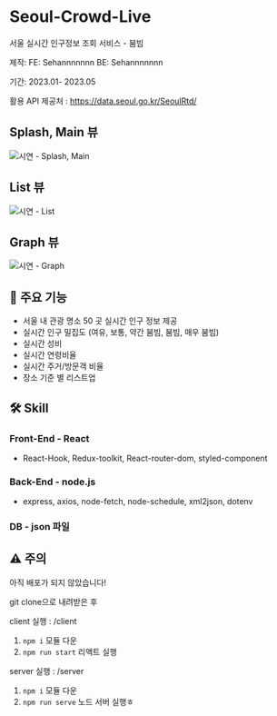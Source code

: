 # Seoul-Crowd-Live

서울 실시간 인구정보 조회 서비스 - 붐빔

제작: FE: Sehannnnnnn BE: Sehannnnnnn

기간: 2023.01- 2023.05

활용 API 제공처 : https://data.seoul.go.kr/SeoulRtd/

## Splash, Main 뷰 <br>
![시연 - Splash, Main](https://github.com/Sehannnnnnn/Seoul-Crowd-Live/assets/79133770/53ce4680-e87f-40c8-b183-bc8c3be5301d)

## List 뷰 <br>
![시연 - List](https://github.com/Sehannnnnnn/Seoul-Crowd-Live/assets/79133770/151b79b8-8993-4afb-88ad-73b8deed8014)

## Graph 뷰 <br>
![시연 - Graph](https://github.com/Sehannnnnnn/Seoul-Crowd-Live/assets/79133770/31a4df9a-71ab-49af-89da-946cffaec7ed)

## 🔭 주요 기능
- 서울 내 관광 명소 50 곳 실시간 인구 정보 제공
- 실시간 인구 밀집도 (여유, 보통, 약간 붐빔, 붐빔, 매우 붐빔)
- 실시간 성비
- 실시간 연령비율
- 실시간 주거/방문객 비율
- 장소 기준 별 리스트업

## 🛠️ Skill
### Front-End - React
- React-Hook, Redux-toolkit, React-router-dom, styled-component

### Back-End - node.js
- express, axios, node-fetch, node-schedule, xml2json, dotenv

### DB - json 파일

## ⚠️ 주의
아직 배포가 되지 않았습니다! 

git clone으로 내려받은 후

client 실행 : /client 
1. <code>npm i</code> 모듈 다운
2. <code>npm run start</code> 리액트 실행

server 실행 : /server
1. <code>npm i</code> 모듈 다운
2. <code>npm run serve</code> 노드 서버 실행ㅎ
